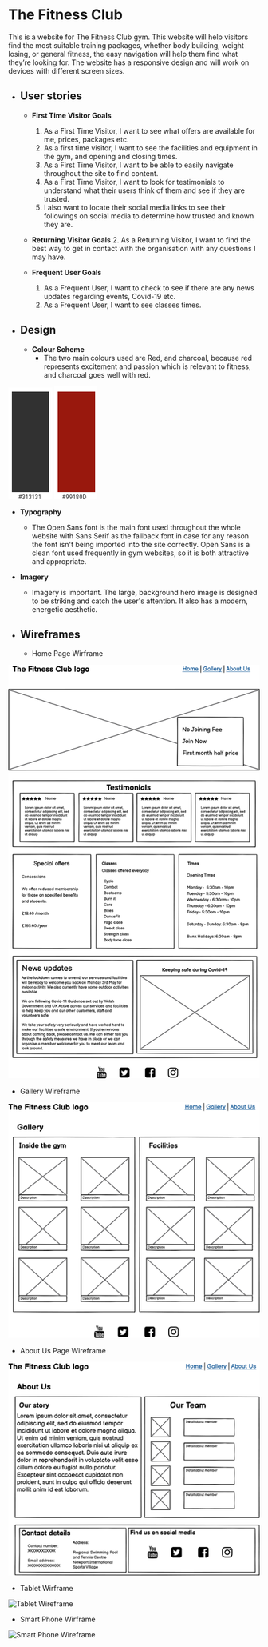 # The Fitness Club
This is a website for The Fitness Club gym. This website will help visitors find the most suitable training packages, whether body building, weight losing, or general fitness, the easy navigation will help them find what they’re looking for. The website has a responsive design and will work on devices with different screen sizes. 

* ##	User stories
  * **First Time Visitor Goals**
    1.	As a First Time Visitor, I want to see what offers are available for me, prices, packages etc.
    2.	As a first time visitor, I want to see the facilities and equipment in the gym, and opening and closing times.
    3.	As a First Time Visitor, I want to be able to easily navigate throughout the site to find content.
    4.	As a First Time Visitor, I want to look for testimonials to understand what their users think of them and see if they are trusted. 
    5.	I also want to locate their social media links to see their followings on social media to determine how trusted and known they are.
    
  * **Returning Visitor Goals**
    2.	As a Returning Visitor, I want to find the best way to get in contact with the organisation with any questions I may have.
  
  * **Frequent User Goals**
    1.	As a Frequent User, I want to check to see if there are any news updates regarding events, Covid-19 etc.
    2.	As a Frequent User, I want to see classes times.

* ##	Design
  * **Colour Scheme**
    *	The two main colours used are Red, and charcoal, because red represents excitement and passion which is relevant to fitness, and charcoal goes well with red.
 
![Colour Charcoal](https://github.com/MukhtarMalal/The-Fitness-Club/blob/master/Charcoal.png)
![Colour Red](https://github.com/MukhtarMalal/The-Fitness-Club/blob/master/Red.png)
    
  * **Typography**
    *	The Open Sans font is the main font used throughout the whole website with Sans Serif as the fallback font in case for any reason the font isn't being imported into the site correctly. Open Sans is a clean font used frequently in gym websites, so it is both attractive and appropriate.
   
  * **Imagery**
    *	Imagery is important. The large, background hero image is designed to be striking and catch the user's attention. It also has a modern, energetic aesthetic.
 
 * ##	Wireframes
 
   * Home Page Wirframe
  
![Home Page Wireframe](https://github.com/MukhtarMalal/The-Fitness-Club/blob/master/Home%20Page%20Wireframe.png)

   * Gallery Wireframe

![Gallery Wireframe](https://github.com/MukhtarMalal/The-Fitness-Club/blob/master/Gallery%20Wireframe.png)

   * About Us Page Wireframe

![About Us Page Wireframe](https://github.com/MukhtarMalal/The-Fitness-Club/blob/master/About%20Us%20Wireframe.png)

   * Tablet Wirframe

![Tablet Wireframe]()

   * Smart Phone Wirframe

![Smart Phone Wireframe]()
